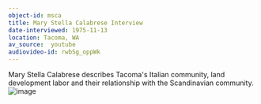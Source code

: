 ```yaml
---
object-id: msca
title: Mary Stella Calabrese Interview 
date-interviewed: 1975-11-13
location: Tacoma, WA
av_source:  youtube
audiovideo-id: rwbSg_oppWk
---
```


Mary Stella Calabrese describes Tacoma's Italian community, land development labor and their relationship with the Scandinavian community. ![image](https://user-images.githubusercontent.com/85772373/166089693-6cfa4a60-b28d-4517-82c4-63771443f624.png)
